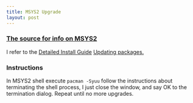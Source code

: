 ```yaml
---
title: MSYS2 Upgrade
layout: post
---
```

### [The source for info on MSYS2](https://www.msys2.org/)
I refer to the [Detailed Install Guide](https://www.msys2.org/#installation) [Updating packages.](https://www.msys2.org/docs/updating/)

### Instructions
In MSYS2 shell execute `pacman -Syuu` follow the instructions about terminating the shell process, I just close the window, and say OK to the termination dialog.
Repeat until no more upgrades.
